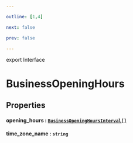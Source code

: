 ```yaml
---

outline: [1,4]

next: false

prev: false

---
```


export Interface
# BusinessOpeningHours

## Properties

#### opening_hours : [`BusinessOpeningHoursInterval[]`](./BusinessOpeningHoursInterval.md)

#### time_zone_name : `string`
